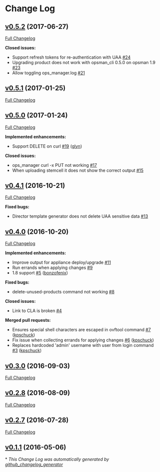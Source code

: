 # Change Log

## [v0.5.2](https://github.com/compozed/ops_manager_cli/tree/v0.5.2) (2017-06-27)
[Full Changelog](https://github.com/compozed/ops_manager_cli/compare/v0.5.1...v0.5.2)

**Closed issues:**

- Support refresh tokens for re-authentication with UAA [\#24](https://github.com/compozed/ops_manager_cli/issues/24)
- Upgrading product does not work with opsman\_cli 0.5.0 on opsman 1.9 [\#23](https://github.com/compozed/ops_manager_cli/issues/23)
- Allow toggling ops\_manager.log [\#21](https://github.com/compozed/ops_manager_cli/issues/21)

## [v0.5.1](https://github.com/compozed/ops_manager_cli/tree/v0.5.1) (2017-01-25)
[Full Changelog](https://github.com/compozed/ops_manager_cli/compare/v0.5.0...v0.5.1)

## [v0.5.0](https://github.com/compozed/ops_manager_cli/tree/v0.5.0) (2017-01-24)
[Full Changelog](https://github.com/compozed/ops_manager_cli/compare/v0.4.1...v0.5.0)

**Implemented enhancements:**

- Support DELETE on curl [\#19](https://github.com/compozed/ops_manager_cli/pull/19) ([glyn](https://github.com/glyn))

**Closed issues:**

- ops\_manager curl -x PUT not working [\#17](https://github.com/compozed/ops_manager_cli/issues/17)
- When uploading stemcell it does not show the correct output [\#15](https://github.com/compozed/ops_manager_cli/issues/15)

## [v0.4.1](https://github.com/compozed/ops_manager_cli/tree/v0.4.1) (2016-10-21)
[Full Changelog](https://github.com/compozed/ops_manager_cli/compare/v0.4.0...v0.4.1)

**Fixed bugs:**

- Director template generator does not delete UAA sensitive data [\#13](https://github.com/compozed/ops_manager_cli/issues/13)

## [v0.4.0](https://github.com/compozed/ops_manager_cli/tree/v0.4.0) (2016-10-20)
[Full Changelog](https://github.com/compozed/ops_manager_cli/compare/v0.3.0...v0.4.0)

**Implemented enhancements:**

- Improve output for appliance deploy/upgrade [\#11](https://github.com/compozed/ops_manager_cli/issues/11)
- Run errands when applying changes [\#9](https://github.com/compozed/ops_manager_cli/issues/9)
- 1.8 support [\#5](https://github.com/compozed/ops_manager_cli/pull/5) ([bonzofenix](https://github.com/bonzofenix))

**Fixed bugs:**

- delete-unused-products command not working [\#8](https://github.com/compozed/ops_manager_cli/issues/8)

**Closed issues:**

- Link to CLA is broken [\#4](https://github.com/compozed/ops_manager_cli/issues/4)

**Merged pull requests:**

- Ensures special shell characters are escaped in ovftool command [\#7](https://github.com/compozed/ops_manager_cli/pull/7) ([kpschuck](https://github.com/kpschuck))
- Fix issue when collecting errands for applying changes [\#6](https://github.com/compozed/ops_manager_cli/pull/6) ([kpschuck](https://github.com/kpschuck))
- Replaces hardcoded 'admin' username with user from login command [\#3](https://github.com/compozed/ops_manager_cli/pull/3) ([kpschuck](https://github.com/kpschuck))

## [v0.3.0](https://github.com/compozed/ops_manager_cli/tree/v0.3.0) (2016-09-03)
[Full Changelog](https://github.com/compozed/ops_manager_cli/compare/v0.2.8...v0.3.0)

## [v0.2.8](https://github.com/compozed/ops_manager_cli/tree/v0.2.8) (2016-08-09)
[Full Changelog](https://github.com/compozed/ops_manager_cli/compare/v0.2.7...v0.2.8)

## [v0.2.7](https://github.com/compozed/ops_manager_cli/tree/v0.2.7) (2016-07-28)
[Full Changelog](https://github.com/compozed/ops_manager_cli/compare/v0.1.1...v0.2.7)

## [v0.1.1](https://github.com/compozed/ops_manager_cli/tree/v0.1.1) (2016-05-06)


\* *This Change Log was automatically generated by [github_changelog_generator](https://github.com/skywinder/Github-Changelog-Generator)*